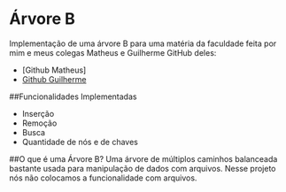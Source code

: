 <h1>Árvore B</h1>
Implementação de uma árvore B para uma matéria da faculdade feita por mim e meus colegas Matheus e Guilherme
GitHub deles:

-  [Github Matheus]
-  [Github Guilherme]

##Funcionalidades Implementadas
-  Inserção
-  Remoção
-  Busca
-  Quantidade de nós e de chaves
  
##O que é uma Árvore B?
Uma árvore de múltiplos caminhos balanceada bastante usada para manipulação de dados com arquivos.
Nesse projeto nós não colocamos a funcionalidade com arquivos.





[Github Guilherme]:https://github.com/GuilhermeWisniewski
[Github Metheus]:https://github.com/matheusymm
